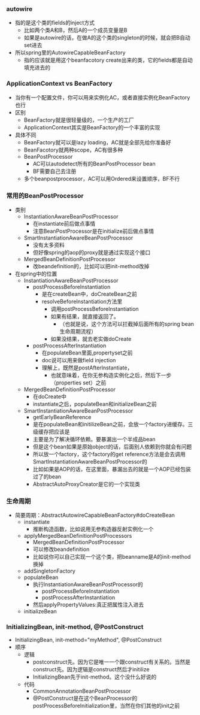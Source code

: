 ### autowire
* 指的是这个类的fields的inject方式
    * 比如两个类A和B，然后A的一个成员变量是B
    * 如果是autowire的话，在做A的这个类的singleton的时候，就会把B自动set进去
* 所以spring里的AutowireCapableBeanFactory
    * 指的应该就是用这个beanfacotory create出来的类，它的fields都是自动填充进去的
    
    
### ApplicationContext vs BeanFactory
* 当你有一个配置文件，你可以用来实例化AC，或者直接实例化BeanFactory也行
* 区别
    * BeanFactory就是很轻量级的，一个生产的工厂
    * ApplicationContext其实是BeanFactory的一个丰富的实现
* 具体不同
    * BeanFactory就可以是lazy loading，AC就是全部先给你准备好
    * BeanFacotory就两种scope，AC有很多种
    * BeanPostProcessor
        * AC可以autodetect所有的BeanPostProcessor bean
        * BF需要自己去注册
    * 多个beanpostprocessor，AC可以用Ordered来设置顺序，BF不行
    

### 常用的BeanPostProcessor
* 类别
    * InstantiationAwareBeanPostProcessor
        * 在instantiate前后做点事情
        * 注意BeanPostProcessor是在initialize前后做点事情
    * SmartInstantiationAwareBeanPostProcessor
        * 没有太多资料
        * 但好像spring的aop的proxy就是通过实现这个接口
    * MergedBeanDefinitionPostProcessor
        * 改beandefinition的，比如可以把init-method改掉
* 在spring中的位置
    * InstantiationAwareBeanPostProcessor
        * postProcessBeforeInstantiation
            * 是在createBean中，doCreateBean之前
            * resolveBeforeInstantiation方法里
                * 调用postProcessBeforeInstantiation
                * 如果有结果，就直接返回了。
                    * （也就是说，这个方法可以拦截掉后面所有的spring bean生命周期流程）
                * 如果没结果，就去老实做doCreate
        * postProcessAfterInstantiation
            * 在populateBean里面,propertyset之前
            * doc说可以用来做field injection
            * 理解上，既然是postAfterInstantiate，
                * 也就意味着，在你无参构造实例化之后，然后下一步（properties set）之前
    * MergedBeanDefinitionPostProcessor
        * 在doCreate中
        * instantiate之后，populateBean和initializeBean之前
    * SmartInstantiationAwareBeanPostProcessor
        * getEarlyBeanReference
        * 是在populateBean和initilizeBean之前，会放一个factory进缓存。三级缓存把应该是
        * 主要是为了解决循环依赖。要暴漏出一个半成品bean
        * 但是这个bean如果是原始object的话，后面别人依赖到你就会有问题
        * 所以放一个factory，这个factory的get reference方法是会去调用SmartInstantiationAwareBeanPostProcessor的
        * 比如如果是AOP的话，在这里面，暴漏出去的就是一个AOP已经包装过了的bean
        * AbstractAutoProxyCreator是它的一个实现类



### 生命周期
* 简要周期：AbstractAutowireCapableBeanFactory#doCreateBean
    * instantiate
        * 推断构造函数，比如说用无参构造器反射实例化一个
    * applyMergedBeanDefinitionPostProcessors
        * MergedBeanDefinitionPostProcessor
        * 可以修改beandefinition
        * 比如说你可以自己实现一个这个类，把beanname是A的init-method换掉
    * addSingletonFactory
    * populateBean 
        * 执行InstantiationAwareBeanPostProcessor的
            * postProcessBeforeInstantiation
            * postProcessAfterInstantiation
        * 然后applyPropertyValues:真正把属性注入进去
    * initializeBean










### InitializingBean, init-method, @PostConstruct
* InitializingBean, init-method="myMethod", @PostConstruct
* 顺序
    * 逻辑
        * postconstruct先。因为它是唯一一个跟construct有关系的。当然是construct先。因为逻辑是construct然后才initilize
        * InitializingBean先于init-method。这个没什么好说的
    * 代码
        * CommonAnnotationBeanPostProcessor
        * @PostConstruct是在这个BeanProcessor的postProcessBeforeInitialization里，当然在你们其他的init之前
    
    












